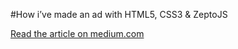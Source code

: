 #How i’ve made an ad with HTML5, CSS3 & ZeptoJS

[Read the article on medium.com](https://medium.com/@cmnstmntmn/how-i-ve-made-an-ad-with-html5-css3-zeptojs-3b9a0d5da757)
